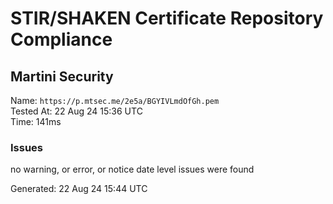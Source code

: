 # STIR/SHAKEN Certificate Repository Compliance

## Martini Security

Name: `https://p.mtsec.me/2e5a/BGYIVLmdOfGh.pem`\
Tested At: 22 Aug 24 15:36 UTC\
Time: 141ms

### Issues

no warning, or error, or notice date level issues were found

Generated: 22 Aug 24 15:44 UTC